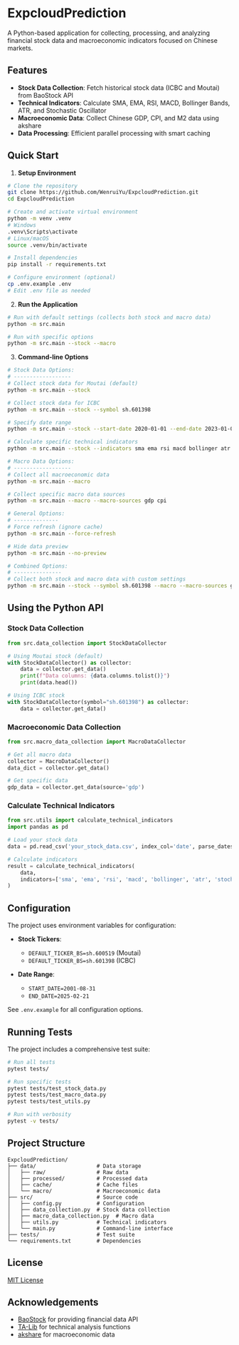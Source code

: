 # ExpcloudPrediction

A Python-based application for collecting, processing, and analyzing financial stock data and macroeconomic indicators focused on Chinese markets.

## Features

- **Stock Data Collection**: Fetch historical stock data (ICBC and Moutai) from BaoStock API
- **Technical Indicators**: Calculate SMA, EMA, RSI, MACD, Bollinger Bands, ATR, and Stochastic Oscillator
- **Macroeconomic Data**: Collect Chinese GDP, CPI, and M2 data using akshare
- **Data Processing**: Efficient parallel processing with smart caching

## Quick Start

1. **Setup Environment**

```bash
# Clone the repository
git clone https://github.com/WenruiYu/ExpcloudPrediction.git
cd ExpcloudPrediction

# Create and activate virtual environment
python -m venv .venv
# Windows
.venv\Scripts\activate
# Linux/macOS
source .venv/bin/activate

# Install dependencies
pip install -r requirements.txt

# Configure environment (optional)
cp .env.example .env
# Edit .env file as needed
```

2. **Run the Application**

```bash
# Run with default settings (collects both stock and macro data)
python -m src.main

# Run with specific options
python -m src.main --stock --macro
```

3. **Command-line Options**

```bash
# Stock Data Options:
# ------------------
# Collect stock data for Moutai (default)
python -m src.main --stock

# Collect stock data for ICBC
python -m src.main --stock --symbol sh.601398

# Specify date range
python -m src.main --stock --start-date 2020-01-01 --end-date 2023-01-01

# Calculate specific technical indicators
python -m src.main --stock --indicators sma ema rsi macd bollinger atr stochastic

# Macro Data Options:
# ------------------
# Collect all macroeconomic data
python -m src.main --macro

# Collect specific macro data sources
python -m src.main --macro --macro-sources gdp cpi

# General Options:
# --------------
# Force refresh (ignore cache)
python -m src.main --force-refresh

# Hide data preview
python -m src.main --no-preview

# Combined Options:
# ---------------
# Collect both stock and macro data with custom settings
python -m src.main --stock --symbol sh.601398 --macro --macro-sources gdp m2 --force-refresh
```

## Using the Python API

### Stock Data Collection

```python
from src.data_collection import StockDataCollector

# Using Moutai stock (default)
with StockDataCollector() as collector:
    data = collector.get_data()
    print(f"Data columns: {data.columns.tolist()}")
    print(data.head())

# Using ICBC stock
with StockDataCollector(symbol="sh.601398") as collector:
    data = collector.get_data()
```

### Macroeconomic Data Collection

```python
from src.macro_data_collection import MacroDataCollector

# Get all macro data
collector = MacroDataCollector()
data_dict = collector.get_data()

# Get specific data
gdp_data = collector.get_data(source='gdp')
```

### Calculate Technical Indicators

```python
from src.utils import calculate_technical_indicators
import pandas as pd

# Load your stock data
data = pd.read_csv('your_stock_data.csv', index_col='date', parse_dates=True)

# Calculate indicators
result = calculate_technical_indicators(
    data,
    indicators=['sma', 'ema', 'rsi', 'macd', 'bollinger', 'atr', 'stochastic']
)
```

## Configuration

The project uses environment variables for configuration:

- **Stock Tickers**:
  - `DEFAULT_TICKER_BS=sh.600519` (Moutai)
  - `DEFAULT_TICKER_BS=sh.601398` (ICBC)
  
- **Date Range**:
  - `START_DATE=2001-08-31`
  - `END_DATE=2025-02-21`

See `.env.example` for all configuration options.

## Running Tests

The project includes a comprehensive test suite:

```bash
# Run all tests
pytest tests/

# Run specific tests
pytest tests/test_stock_data.py
pytest tests/test_macro_data.py
pytest tests/test_utils.py

# Run with verbosity
pytest -v tests/
```

## Project Structure

```
ExpcloudPrediction/
├── data/                   # Data storage
│   ├── raw/                # Raw data
│   ├── processed/          # Processed data
│   ├── cache/              # Cache files
│   └── macro/              # Macroeconomic data
├── src/                    # Source code
│   ├── config.py           # Configuration
│   ├── data_collection.py  # Stock data collection
│   ├── macro_data_collection.py  # Macro data
│   ├── utils.py            # Technical indicators
│   └── main.py             # Command-line interface
├── tests/                  # Test suite
└── requirements.txt        # Dependencies
```

## License

[MIT License](LICENSE)

## Acknowledgements

- [BaoStock](http://baostock.com/) for providing financial data API
- [TA-Lib](https://ta-lib.org/) for technical analysis functions
- [akshare](https://akshare.akfamily.xyz/) for macroeconomic data
